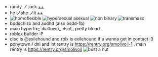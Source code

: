 - randy ノ jack [++](https://pronouns.cc/@subkit)
- he ノshe ノit [++](https://pronouns.cc/@subkit)
- ![homoflexible](https://i.postimg.cc/NjV4WJRS/homoflexible.jpg) ![hypersexual asexual](https://i.postimg.cc/1tjXDznw/hypersexual-asexual-20px-4-stripes.png) ![non binary](https://i.postimg.cc/1533YLnz/non-binary-4-stripes-20-px.png) ![transmasc](https://i.postimg.cc/hG2Vg52w/transmasculine-7-stripes-20-px.png)
- bpdschizo and audhd (also osdd-1b)
- main hyperfix;; dialtown,, ~~dsaf~~,, pretty blood
- roblox builder :P
- disc is @exilehound and rblx is exilehound if u wanna get in contact :3
- ponytown / dni and int rentry is https://rentry.org/smolivoil-1 , main rentry is https://rentry.org/smolivoil
   ![bust a nut](https://media.tenor.com/JyyMYp-1qwQAAAAd/dsaf-dayshift-at-freddys.gif)

